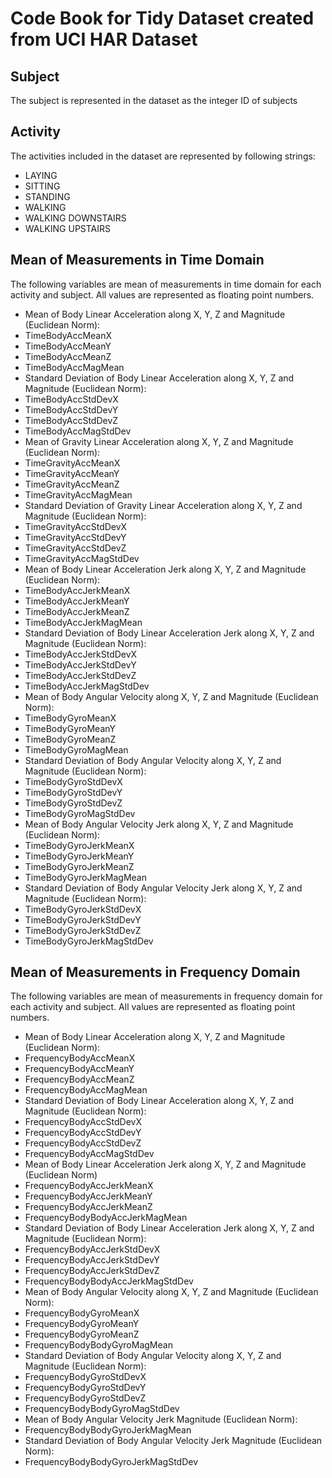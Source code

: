 # Code Book for Tidy Dataset created from UCI HAR Dataset

## Subject
The subject is represented in the dataset as the integer ID of subjects
## Activity
The activities included in the dataset are represented by following strings:

 * LAYING
 * SITTING
 * STANDING
 * WALKING
 * WALKING DOWNSTAIRS
 * WALKING UPSTAIRS

## Mean of Measurements in Time Domain
The following variables are mean of measurements in time domain for each activity and subject. All values are represented as floating point numbers.

* Mean of Body Linear Acceleration along X, Y, Z and Magnitude (Euclidean Norm):
 * TimeBodyAccMeanX                   
 * TimeBodyAccMeanY                  
 * TimeBodyAccMeanZ                   
 * TimeBodyAccMagMean
* Standard Deviation of Body Linear Acceleration along X, Y, Z and Magnitude (Euclidean Norm):
 * TimeBodyAccStdDevX                
 * TimeBodyAccStdDevY                 
 * TimeBodyAccStdDevZ                
 * TimeBodyAccMagStdDev 
* Mean of Gravity Linear Acceleration along X, Y, Z and Magnitude (Euclidean Norm):
 * TimeGravityAccMeanX                
 * TimeGravityAccMeanY               
 * TimeGravityAccMeanZ                
 * TimeGravityAccMagMean
* Standard Deviation of Gravity Linear Acceleration along X, Y, Z and Magnitude (Euclidean Norm):
 * TimeGravityAccStdDevX             
 * TimeGravityAccStdDevY              
 * TimeGravityAccStdDevZ             
 * TimeGravityAccMagStdDev 
* Mean of Body Linear Acceleration Jerk along X, Y, Z and Magnitude (Euclidean Norm):
 * TimeBodyAccJerkMeanX               
 * TimeBodyAccJerkMeanY              
 * TimeBodyAccJerkMeanZ               
 * TimeBodyAccJerkMagMean  
* Standard Deviation of Body Linear Acceleration Jerk along X, Y, Z and Magnitude (Euclidean Norm):
 * TimeBodyAccJerkStdDevX            
 * TimeBodyAccJerkStdDevY             
 * TimeBodyAccJerkStdDevZ            
 * TimeBodyAccJerkMagStdDev 
* Mean of Body Angular Velocity along X, Y, Z and Magnitude (Euclidean Norm):
 * TimeBodyGyroMeanX                  
 * TimeBodyGyroMeanY                 
 * TimeBodyGyroMeanZ                  
 * TimeBodyGyroMagMean 
* Standard Deviation of Body Angular Velocity along X, Y, Z and Magnitude (Euclidean Norm):
 * TimeBodyGyroStdDevX               
 * TimeBodyGyroStdDevY                
 * TimeBodyGyroStdDevZ               
 * TimeBodyGyroMagStdDev 
* Mean of Body Angular Velocity Jerk along X, Y, Z and Magnitude (Euclidean Norm):
 * TimeBodyGyroJerkMeanX              
 * TimeBodyGyroJerkMeanY             
 * TimeBodyGyroJerkMeanZ              
 * TimeBodyGyroJerkMagMean 
* Standard Deviation of Body Angular Velocity Jerk along X, Y, Z and Magnitude (Euclidean Norm):
 * TimeBodyGyroJerkStdDevX           
 * TimeBodyGyroJerkStdDevY            
 * TimeBodyGyroJerkStdDevZ           
 * TimeBodyGyroJerkMagStdDev

## Mean of Measurements in Frequency Domain
The following variables are mean of measurements in frequency domain for each activity and subject. All values are represented as floating point numbers.

* Mean of Body Linear Acceleration along X, Y, Z and Magnitude (Euclidean Norm):
 * FrequencyBodyAccMeanX              
 * FrequencyBodyAccMeanY             
 * FrequencyBodyAccMeanZ              
 * FrequencyBodyAccMagMean 
* Standard Deviation of Body Linear Acceleration along X, Y, Z and Magnitude (Euclidean Norm):
 * FrequencyBodyAccStdDevX           
 * FrequencyBodyAccStdDevY            
 * FrequencyBodyAccStdDevZ           
 * FrequencyBodyAccMagStdDev 
* Mean of Body Linear Acceleration Jerk along X, Y, Z and Magnitude (Euclidean Norm)
 * FrequencyBodyAccJerkMeanX          
 * FrequencyBodyAccJerkMeanY         
 * FrequencyBodyAccJerkMeanZ          
 * FrequencyBodyBodyAccJerkMagMean 
* Standard Deviation of Body Linear Acceleration Jerk along X, Y, Z and Magnitude (Euclidean Norm):
 * FrequencyBodyAccJerkStdDevX       
 * FrequencyBodyAccJerkStdDevY        
 * FrequencyBodyAccJerkStdDevZ       
 * FrequencyBodyBodyAccJerkMagStdDev
* Mean of Body Angular Velocity along X, Y, Z and Magnitude (Euclidean Norm):
 * FrequencyBodyGyroMeanX             
 * FrequencyBodyGyroMeanY            
 * FrequencyBodyGyroMeanZ             
 * FrequencyBodyBodyGyroMagMean 
* Standard Deviation of Body Angular Velocity along X, Y, Z and Magnitude (Euclidean Norm):
 * FrequencyBodyGyroStdDevX          
 * FrequencyBodyGyroStdDevY           
 * FrequencyBodyGyroStdDevZ          
 * FrequencyBodyBodyGyroMagStdDev 
* Mean of Body Angular Velocity Jerk Magnitude (Euclidean Norm):
 * FrequencyBodyBodyGyroJerkMagMean
* Standard Deviation of Body Angular Velocity Jerk Magnitude (Euclidean Norm):
 * FrequencyBodyBodyGyroJerkMagStdDev